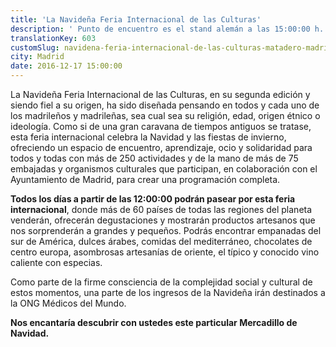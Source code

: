 ```yaml
---
title: 'La Navideña Feria Internacional de las Culturas'
description: ' Punto de encuentro es el stand alemán a las 15:00:00 h.'
translationKey: 603
customSlug: navidena-feria-internacional-de-las-culturas-matadero-madrid
city: Madrid
date: 2016-12-17 15:00:00
---
```


La Navideña Feria Internacional de las Culturas, en su segunda edición y siendo fiel a su origen, ha sido diseñada pensando en todos y cada uno de los madrileños y madrileñas, sea cual sea su religión, edad, origen étnico o ideología. Como si de una gran caravana de tiempos antiguos se tratase, esta feria internacional celebra la Navidad y las fiestas de invierno, ofreciendo un espacio de encuentro, aprendizaje, ocio y solidaridad para todos y todas con más de 250 actividades y de la mano de más de 75 embajadas y organismos culturales que participan, en colaboración con el Ayuntamiento de Madrid, para crear una programación completa.

<strong>Todos los días a partir de las 12:00:00 podrán pasear por esta feria internacional</strong>, donde más de 60 países de todas las regiones del planeta venderán, ofrecerán degustaciones y mostrarán productos artesanos que nos sorprenderán a grandes y pequeños. Podrás encontrar empanadas del sur de América, dulces árabes, comidas del mediterráneo, chocolates de centro europa, asombrosas artesanías de oriente, el típico y conocido vino caliente con especias.

Como parte de la firme consciencia de la complejidad social y cultural de estos momentos, una parte de los ingresos de la Navideña irán destinados a la ONG Médicos del Mundo.

<strong>Nos encantaría descubrir con ustedes este particular Mercadillo de Navidad. </strong>
